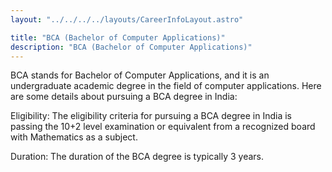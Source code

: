 ```yaml
---
layout: "../../../../layouts/CareerInfoLayout.astro"

title: "BCA (Bachelor of Computer Applications)"
description: "BCA (Bachelor of Computer Applications)"
---
```


BCA stands for Bachelor of Computer Applications, and it is an undergraduate academic degree in the field of computer applications. Here are some details about pursuing a BCA degree in India:

Eligibility: The eligibility criteria for pursuing a BCA degree in India is passing the 10+2 level examination or equivalent from a recognized board with Mathematics as a subject.

Duration: The duration of the BCA degree is typically 3 years.
